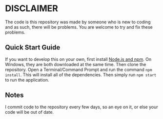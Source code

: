 # DISCLAIMER
The code is this repository was made by someone who is new to coding and as such, there will be problems. You are welcome to try and fix these problems.

## Quick Start Guide
If you want to develop this on your own, first install [Node.js and npm](https://nodejs.org). On Windows, they are both downloaded at the same time. Then clone the repository. Open a Terminal/Command Prompt and run the command `npm install`. This will install all of the dependencies. Then simply run `npm start` to run the application.

## Notes
I commit code to the repository every few days, so an eye on it, or else your code will be out of date.
